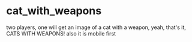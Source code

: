 # cat_with_weapons
two players, one will get an image of a cat with a weapon, yeah, that's it, CATS WITH WEAPONS! also it is mobile first
